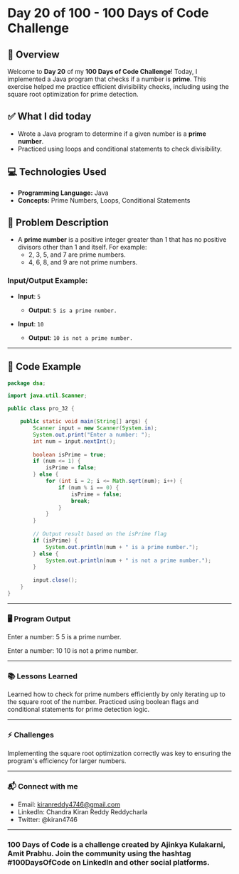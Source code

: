 # Day 20 of 100 - 100 Days of Code Challenge

## 📝 Overview
Welcome to **Day 20** of my **100 Days of Code Challenge**! Today, I implemented a Java program that checks if a number is **prime**. This exercise helped me practice efficient divisibility checks, including using the square root optimization for prime detection.

## ✅ What I did today
- Wrote a Java program to determine if a given number is a **prime number**.
- Practiced using loops and conditional statements to check divisibility.

## 💻 Technologies Used
- **Programming Language:** Java
- **Concepts:** Prime Numbers, Loops, Conditional Statements

## 📖 Problem Description
- A **prime number** is a positive integer greater than 1 that has no positive divisors other than 1 and itself. For example:
  - 2, 3, 5, and 7 are prime numbers.
  - 4, 6, 8, and 9 are not prime numbers.

### Input/Output Example:
  - **Input**: `5`
    - **Output**: `5 is a prime number.`
  
  - **Input**: `10`
    - **Output**: `10 is not a prime number.`

---

## 📝 Code Example

```java
package dsa;

import java.util.Scanner;

public class pro_32 {

    public static void main(String[] args) {
        Scanner input = new Scanner(System.in);
        System.out.print("Enter a number: ");
        int num = input.nextInt();
        
        boolean isPrime = true;
        if (num <= 1) {
            isPrime = false;  
        } else {
            for (int i = 2; i <= Math.sqrt(num); i++) {
                if (num % i == 0) {
                    isPrime = false;
                    break;
                }
            }
        }
        
        // Output result based on the isPrime flag
        if (isPrime) {
            System.out.println(num + " is a prime number.");
        } else {
            System.out.println(num + " is not a prime number.");
        }
        
        input.close();
    }
}
```
---

### 🖥️ Program Output


Enter a number: 5
5 is a prime number.

Enter a number: 10
10 is not a prime number.

---

### 📚 Lessons Learned
Learned how to check for prime numbers efficiently by only iterating up to the square root of the number.
Practiced using boolean flags and conditional statements for prime detection logic.

---
### ⚡ Challenges
Implementing the square root optimization correctly was key to ensuring the program's efficiency for larger numbers.

---
### 📬 Connect with me
- Email: kiranreddy4746@gmail.com
- LinkedIn: Chandra Kiran Reddy Reddycharla
- Twitter: @kiran4746

---
### 100 Days of Code is a challenge created by Ajinkya Kulakarni, Amit Prabhu. Join the community using the hashtag #100DaysOfCode on LinkedIn and other social platforms.

